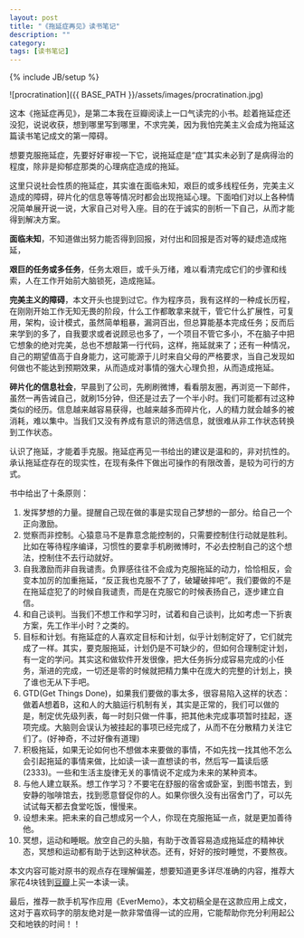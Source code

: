 ```yaml
---
layout: post
title: "《拖延症再见》读书笔记"
description: ""
category: 
tags: [读书笔记]
---
```

{% include JB/setup %}

![procratination]({{ BASE_PATH }}/assets/images/procratination.jpg)

这本《拖延症再见》，是第二本我在豆瓣阅读上一口气读完的小书。趁着拖延症还没犯，说说收获，想到哪里写到哪里，不求完美，因为我怕完美主义会成为拖延这篇读书笔记成文的第一障碍。

想要克服拖延症，先要好好审视一下它，说拖延症是“症”其实未必到了是病得治的程度，除非是抑郁症那类的心理病症造成的拖延。

这里只说社会性质的拖延症，其实谁在面临未知，艰巨的或多线程任务，完美主义造成的障碍，碎片化的信息等等情况时都会出现拖延心理。下面咱们对以上各种情况简单展开说一说，大家自己对号入座。目的在于诚实的剖析一下自己，从而才能得到解决方案。

**面临未知**，不知道做出努力能否得到回报，对付出和回报是否对等的疑虑造成拖延，

**艰巨的任务或多任务**，任务太艰巨，或千头万绪，难以看清完成它们的步骤和线索，人在工作开始前大脑锁死，造成拖延。

**完美主义的障碍**，本文开头也提到过它。作为程序员，我有这样的一种成长历程，在刚刚开始工作无知无畏的阶段，什么工作都敢拿来就干，管它什么扩展性，可复用，架构，设计模式，虽然简单粗暴，漏洞百出，但总算能基本完成任务；反而后来学到的多了，自我要求或者说顾忌也多了，一个项目不管它多小，不在脑子中把它想象的绝对完美，总也不想敲第一行代码，这样，拖延就来了；还有一种情况，自己的期望值高于自身能力，这可能源于儿时来自父母的严格要求，当自己发现如何做也不能达到预期效果，从而造成对事情的强大心理负担，从而造成拖延。

**碎片化的信息社会**，早晨到了公司，先刷刷微博，看看朋友圈，再浏览一下邮件，虽然一再告诫自己，就刷15分钟，但还是过去了一个半小时。我们可能都有过这种类似的经历。信息越来越容易获得，也越来越多而碎片化，人的精力就会越多的被消耗，难以集中。当我们又没有养成有意识的筛选信息，就很难从非工作状态转换到工作状态。

认识了拖延，才能着手克服。拖延症再见一书给出的建议是温和的，非对抗性的。承认拖延症存在的现实性，在现有条件下做出可操作的有限改善，是较为可行的方式。

书中给出了十条原则：

1. 发挥梦想的力量。提醒自己现在做的事是实现自己梦想的一部分。给自己一个正向激励。
2. 觉察而非控制。心猿意马不是靠意念能控制的，只需要控制住行动就是胜利。比如在等待程序编译，习惯性的要拿手机刷微博时，不必去控制自己的这个想法，控制住不去行动就好。
3. 自我激励而非自我谴责。负罪感往往不会成为克服拖延的动力，恰恰相反，会变本加厉的加重拖延，“反正我也克服不了了，破罐破摔吧”。我们要做的不是在拖延症犯了的时候自我谴责，而是在克服它的时候表扬自己，逐步建立自信。
4. 和自己谈判。当我们不想工作和学习时，试着和自己谈判，比如考虑一下折衷方案，先工作半小时？之类的。
5. 目标和计划。有拖延症的人喜欢定目标和计划，似乎计划制定好了，它们就完成了一样。其实，要克服拖延，计划仍是不可缺少的，但如何合理制定计划，有一定的学问。其实这和做软件开发很像，把大任务拆分成容易完成的小任务，渐进的完成，一切还是零的时候就把精力集中在庞大的完整的计划上，换了谁也无从下手吧。
6. GTD(Get Things Done)，如果我们要做的事太多，很容易陷入这样的状态：做着A想着B，这和人的大脑运行机制有关，其实是正常的，我们可以做的是，制定优先级列表，每一时刻只做一件事，把其他未完成事项暂时挂起，逐项完成。大脑则会误认为被挂起的事项已经完成了，从而不在分散精力关注它们了。(好神奇，不过好像有道理)
7. 积极拖延，如果无论如何也不想做本来要做的事情，不如先找一找其他不怎么会引起拖延的事情来做，比如读一读一直想读的书，然后写一篇读后感(2333)。一些和生活主旋律无关的事情说不定成为未来的某种资本。
8. 与他人建立联系。想工作学习？不要宅在舒服的宿舍或卧室，到图书馆去，到安静的咖啡馆去，找到愿意督促你的人。如果你很久没有出宿舍门了，可以先试试每天都去食堂吃饭，慢慢来。
9. 设想未来。把未来的自己想成另一个人，你现在克服拖延一点，就是更加善待他。
10. 冥想，运动和睡眠。放空自己的头脑，有助于改善容易造成拖延症的精神状态，冥想和运动都有助于达到这种状态。还有，好好的按时睡觉，不要熬夜。

本文内容可能对原书的观点存在理解偏差，想要知道更多详尽准确的内容，推荐大家花4块钱到[豆瓣](http://read.douban.com/ebook/4868728/)上买一本读一读。

最后，推荐一款手机写作应用《EverMemo》，本文初稿全是在这款应用上成文，这对于喜欢码字的朋友绝对是一款非常值得一试的应用，它能帮助你充分利用起公交和地铁的时间！！
